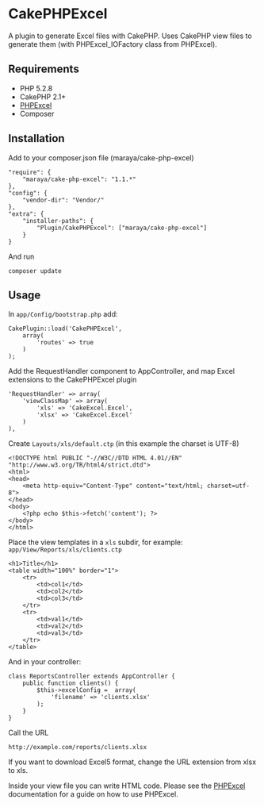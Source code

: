 CakePHPExcel
============

A plugin to generate Excel files with CakePHP. Uses CakePHP view files to generate them (with PHPExcel_IOFactory class from PHPExcel).

Requirements
------------
* PHP 5.2.8
* CakePHP 2.1+
* [PHPExcel](https://github.com/phpoffice/phpexcel)
* Composer

Installation
------------

Add to your composer.json file (maraya/cake-php-excel)

```
"require": {
	"maraya/cake-php-excel": "1.1.*"
},
"config": {
	"vendor-dir": "Vendor/"
},
"extra": {
    "installer-paths": {
        "Plugin/CakePHPExcel": ["maraya/cake-php-excel"]
    }
}

```

And run

```
composer update
```

Usage
-----

In `app/Config/bootstrap.php` add:

```
CakePlugin::load('CakePHPExcel', 
	array(
		'routes' => true
	)
);
```

Add the RequestHandler component to AppController, and map Excel extensions to the CakePHPExcel plugin
```
'RequestHandler' => array(
	'viewClassMap' => array(
		'xls' => 'CakeExcel.Excel',
		'xlsx' => 'CakeExcel.Excel'
	)
),
```

Create `Layouts/xls/default.ctp` (in this example the charset is UTF-8)
```
<!DOCTYPE html PUBLIC "-//W3C//DTD HTML 4.01//EN" "http://www.w3.org/TR/html4/strict.dtd">
<html>
<head>
	<meta http-equiv="Content-Type" content="text/html; charset=utf-8">
</head>
<body>
	<?php echo $this->fetch('content'); ?>
</body>
</html>
```

Place the view templates in a `xls` subdir, for example: `app/View/Reports/xls/clients.ctp`

```
<h1>Title</h1>
<table width="100%" border="1">
	<tr>
		<td>col1</td>
		<td>col2</td>
		<td>col3</td>
	</tr>
	<tr>
		<td>val1</td>
		<td>val2</td>
		<td>val3</td>
	</tr>
</table>
```

And in your controller:

```
class ReportsController extends AppController {
    public function clients() {
		$this->excelConfig =  array(
			'filename' => 'clients.xlsx'
		);
	}
}
```

Call the URL

```
http://example.com/reports/clients.xlsx
```

If you want to download Excel5 format, change the URL extension from xlsx to xls.

Inside your view file you can write HTML code. Please see the [PHPExcel](https://github.com/PHPOffice/PHPExcel) documentation for a guide on how to use PHPExcel.
